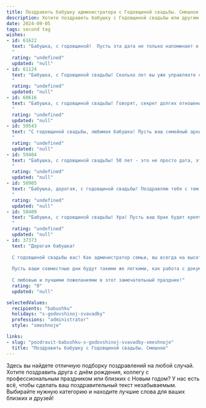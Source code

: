 ```yaml
---
title: Поздравить бабушку администратора с Годовщиной свадьбы. Смешное
description: Хотите поздравить бабушку с Годовщиной свадьбы или другим праздником? Наш ИИ создаст незабываемое поздравление, а вы обязательно выделитесь среди других.  
date: 2024-09-05
tags: second tag
wishes:
- id: 61622
  text: "Бабушка, с годовщиной!  Пусть эта дата не только напоминает о годах, прожитых вместе, но и о том, как вы, опытный администратор семейного счастья, управляете им с безупречной точностью и любовью!
  "
  rating: "undefined"
  updated: "null"
- id: 61124
  text: "Бабушка, с Годовщиной свадьбы! Сколько лет вы уже управляете семейным предприятием: дедушкой-главным бухгалтером и всей родней - как подчиненными! Надеюсь, ваша \"администраторская\" работа всегда приносит вам радость и, конечно же, премии в виде бесконечной любви и уважения от всех нас!
  "
  rating: "undefined"
  updated: "null"
- id: 60616
  text: "Бабушка, с годовщиной свадьбы! Говорят, секрет долгих отношений - это когда муж и жена каждый день друг друга удивляют. Только ты, кажется, уже давно удивляешься, как тебя терпит твой милый администратор! 😉😂
  "
  rating: "undefined"
  updated: "null"
- id: 59543
  text: "С годовщиной свадьбы, любимая бабушка! Пусть ваш семейный архив пополнится еще одним годом счастливых воспоминаний, а любовный счетчик покажет +1 к счастью! 😉  Надеюсь, ваш администраторский талант по-прежнему помогает вам организовывать семейную жизнь как по маслу, и все как обычно - в порядке! 🎉🥂
  "
  rating: "undefined"
  updated: "null"
- id: 59404
  text: "Бабушка, с годовщиной свадьбы! 50 лет - это не просто дата, это целая эпопея, полная любви, смеха и (наверняка) не одного скандала! Так держать! Пусть ваша любовь будет крепче, чем ваш администраторский талант в решении споров между внуками! 😉
  "
  rating: "undefined"
  updated: "null"
- id: 58905
  text: "Бабушка, дорогая, с годовщиной свадьбы! Поздравляю тебя с тем, что ты уже столько лет с успехом управляешь семейным бизнесом, особенно отделом \"Муж\"! 💪  Надеюсь, \"поставщик услуг\" - дедушка - все это время был в отзывах только \"пятерка\"?! 😄😂
  "
  rating: "undefined"
  updated: "null"
- id: 58409
  text: "Бабушка, с годовщиной свадьбы! Ура! Пусть ваш брак будет крепче, чем WiFi в общественном транспорте, и ярче, чем салют на Новый год! 😄🎉
  "
  rating: "undefined"
  updated: "null"
- id: 37373
  text: "Дорогая бабушка!
  
  С годовщиной свадьбы вас! Как администратор семьи, вы всегда на высоте – не забываете ни про один праздник и ни одну дату! Ваша жизнь – это как идеальный план по организации торжеств: всегда ярко, всегда весело и, конечно, с большим количеством пирожков!
  
  Пусть ваши совместные дни будут такими же легкими, как работа с документами в Excel, и пусть каждый год вашей жизни вместе приносит только радость и хорошее настроение. А если вдруг что-то идет не так – помните, что любая ситуация решается с улыбкой и чашечкой чая!
  
  С любовью и лучшими пожеланиями в этот замечательный праздник!"
  rating: "0"
  updated: "null"

selectedValues:
  recipients: "babushku"
  holidays: "s-godovshinoj-svavadby"
  professions: "administrator"
  style: "smeshnoje"

links:
- slug: "pozdravit-babushku-s-godovshinoj-svavadby-smeshnoje"
  title: "Поздравить бабушку с Годовщиной свадьбы. Смешное"
---
```


Здесь вы найдете отличную подборку поздравлений на любой случай. 
Хотите поздравить друга с днём рождения, коллегу с профессиональным праздником или близких с Новым годом? У нас есть всё, чтобы сделать ваш поздравительный текст незабываемым. Выбирайте нужную категорию и находите лучшие слова для ваших близких и друзей!
